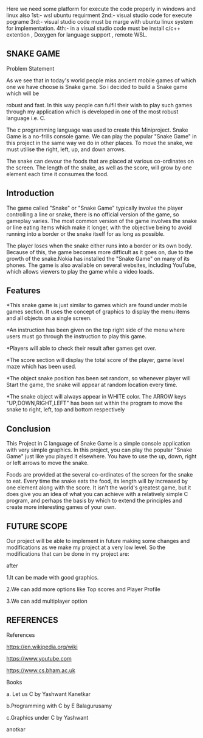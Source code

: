 Here we need some platform for execute the code properly in windows and linux also
1st:- wsl ubuntu requirment
2nd:- visual studio code for execute pograme
3rd:- visual studio code must be marge with ubuntu linux system for implementation.
4th:- in a visual studio code must be install c/c++ extention , Doxygen for language support , remote WSL.


## SNAKE GAME
Problem Statement

As we see that in today's world people miss ancient mobile games of which one we have choose is Snake game. So i decided to build a Snake game which will be

robust and fast. In this way people can fulfil their wish to play such games through my application which is developed in one of the most robust language i.e. C.

The c programming language was used to create this Miniproject. Snake Game is a no-frills console game. We can play the popular "Snake Game" in this project in the same way we do in other places. To move the snake, we must utilise the right, left, up, and down arrows.

The snake can devour the foods that are placed at various co-ordinates on the screen. The length of the snake, as well as the score, will grow by one element each time it consumes the food.


## Introduction
The game called "Snake" or "Snake Game" typically involve the player controlling a line or snake, there is no official version of the game, so gameplay varies. The most common version of the game involves the snake or line eating items which make it longer, with the objective being to avoid running into a border or the snake itself for as long as possible.

The player loses when the snake either runs into a border or its own body. Because of this, the game becomes more difficult as it goes on, due to the growth of the snake.Nokia has installed the "Snake Game" on many of its phones. The game is also available on several websites, including YouTube, which allows viewers to play the game while a video loads.

## Features

*This snake game is just similar to games which are found under mobile games section. It uses the concept of graphics to display the menu items and all objects on a single screen.

*An instruction has been given on the top right side of the menu where users must go through the instruction to play this game.

*Players will able to check their result after games get over.

*The score section will display the total score of the player, game level maze which has been used.

*The object snake position has been set random, so whenever player will Start the game, the snake will appear at random location every time.

*The snake object will always appear in WHITE color. The ARROW keys "UP,DOWN,RIGHT,LEFT" has been set within the program to move the snake to right, left, top and bottom respectively



## Conclusion
This Project in C language of Snake Game is a simple console application with very simple graphics. In this project, you can play the popular "Snake Game" just like you played it elsewhere. You have to use the up, down, right or left arrows to move the snake.

Foods are provided at the several co-ordinates of the screen for the snake to eat. Every time the snake eats the food, its length will by increased by one element along with the score. It isn't the world's greatest game, but it does give you an idea of what you can achieve with a relatively simple C program, and perhaps the basis by which to extend the principles and create more interesting games of your own.

## FUTURE SCOPE
Our project will be able to implement in future making some changes and modifications as we make my project at a very low level. So the modifications that can be done in my project are:

after

1.It can be made with good graphics.

2.We can add more options like Top scores and Player Profile

3.We can add multiplayer option

## REFERENCES
References

https://en.wikipedia.org/wiki

https://www.youtube.com

https://www.cs.bham.ac.uk

Books

a. Let us C by Yashwant Kanetkar

b.Programming with C by E Balagurusamy

c.Graphics under C by Yashwant

anotkar


